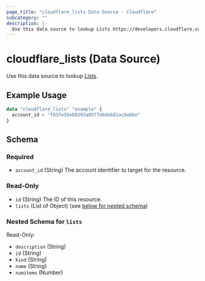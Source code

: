 ```yaml
---
page_title: "cloudflare_lists Data Source - Cloudflare"
subcategory: ""
description: |-
  Use this data source to lookup Lists https://developers.cloudflare.com/api/operations/lists-get-lists.
---
```


# cloudflare_lists (Data Source)

Use this data source to lookup [Lists](https://developers.cloudflare.com/api/operations/lists-get-lists).

## Example Usage

```terraform
data "cloudflare_lists" "example" {
  account_id = "f037e56e89293a057740de681ac9abbe"
}
```

<!-- schema generated by tfplugindocs -->
## Schema

### Required

- `account_id` (String) The account identifier to target for the resource.

### Read-Only

- `id` (String) The ID of this resource.
- `lists` (List of Object) (see [below for nested schema](#nestedatt--lists))

<a id="nestedatt--lists"></a>
### Nested Schema for `lists`

Read-Only:

- `description` (String)
- `id` (String)
- `kind` (String)
- `name` (String)
- `numitems` (Number)


